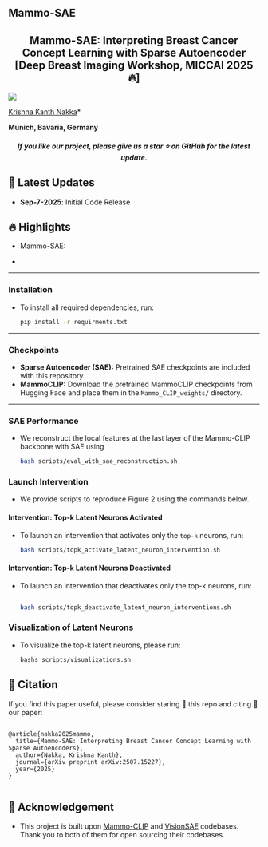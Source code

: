 ## Mammo-SAE

<h2 align="center"> Mammo-SAE: Interpreting Breast Cancer Concept Learning with Sparse Autoencoder [Deep Breast Imaging Workshop, MICCAI 2025 🔥]</h2>

![](https://i.imgur.com/waxVImv.png)

[Krishna Kanth Nakka](https://krishnakanthnakka.github.io/)* 

**Munich, Bavaria, Germany**

<h5 align="center"> If you like our project, please give us a star ⭐ on GitHub for the latest update.</h5>




## 📣 Latest Updates
- **Sep-7-2025**: Initial Code Release


## 🔥 Highlights

- Mammo-SAE: 

- 




---

### Installation

-  To install all required dependencies, run:

    ```sh
    pip install -r requirments.txt
    ```


---

### Checkpoints

- **Sparse Autoencoder (SAE):** Pretrained SAE checkpoints are included with this repository.  
- **MammoCLIP:** Download the pretrained MammoCLIP checkpoints from Hugging Face and place them in the `Mammo_CLIP_weights/` directory.  

---


### SAE Performance


-  We reconstruct the local features at the last layer of the Mammo-CLIP backbone with SAE using

    ```sh
    bash scripts/eval_with_sae_reconstruction.sh
    ```


### Launch Intervention

- We provide scripts to reproduce Figure 2 using the commands below. 

#### Intervention: Top-k Latent Neurons Activated

- To launch an intervention that activates only the `top-k` neurons, run:

    ```sh
    bash scripts/topk_activate_latent_neuron_intervention.sh
    ```


#### Intervention: Top-k Latent Neurons Deactivated

- To launch an intervention that deactivates only the top-k neurons, run:
    ```sh

    bash scripts/topk_deactivate_latent_neuron_interventions.sh

    ```

### Visualization of Latent Neurons

- To visualize the top-k latent neurons, please run:

    ```sh
    bashs scripts/visualizations.sh
    ```





## 📝 Citation

If you find this paper useful, please consider staring 🌟 this repo and citing 📑 our paper:

```

@article{nakka2025mammo,
  title={Mammo-SAE: Interpreting Breast Cancer Concept Learning with Sparse Autoencoders},
  author={Nakka, Krishna Kanth},
  journal={arXiv preprint arXiv:2507.15227},
  year={2025}
}


```

## 🙏 Acknowledgement
- This project is built upon [Mammo-CLIP]() and [VisionSAE]() codebases. Thank you to both of them for open sourcing their codebases.